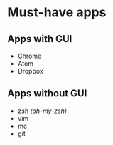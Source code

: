 <h1>Must-have apps</h>

<h2>Apps with GUI</h2>
<ul>
  <li>Chrome</li>
  <li>Atom</li>
  <li>Dropbox</li>
</ul>

<h2>Apps without GUI</h2>
<ul>
  <li>zsh <i>(oh-my-zsh)</i></li>
  <li>vim</li>
  <li>mc</li>
  <li>git</li>
</ul>
